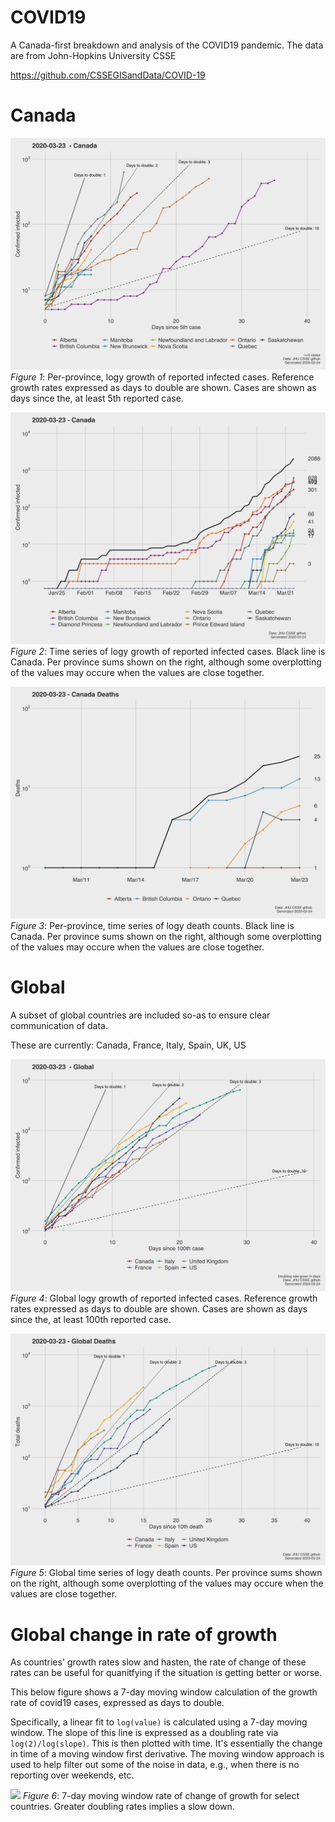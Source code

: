 # COVID19
A Canada-first breakdown and analysis of the COVID19 pandemic. The data are from John-Hopkins University CSSE 

https://github.com/CSSEGISandData/COVID-19

# Canada

![](Canada_exp_2020-03-23.png)
*Figure 1*: Per-province, logy growth of reported infected cases. Reference growth rates expressed as days to double are shown. Cases are shown as days since the, at least 5th reported case. 

![](Canada_2020-03-23.png)
*Figure 2*: Time series of logy growth of reported infected cases. Black line is Canada. Per province sums shown on the right, although some overplotting of the values may occure when the values are close together.

![](Cad_deaths2020-03-23.png)
*Figure 3*: Per-province, time series of logy death counts. Black line is Canada. Per province sums shown on the right, although some overplotting of the values may occure when the values are close together.

# Global
A subset of global countries are included so-as to ensure clear communication of data. 

These are currently: Canada, France, Italy, Spain, UK, US

![](World_exp_2020-03-23.png)
*Figure 4*: Global logy growth  of reported infected cases. Reference growth rates expressed as days to double are shown. Cases are shown as days since the, at least 100th reported case. 

![](World_deaths_since10th_2020-03-23.png)
*Figure 5*: Global time series of logy death counts. Per province sums shown on the right, although some overplotting of the values may occure when the values are close together.

# Global change in rate of growth

As countries' growth rates slow and hasten, the rate of change of these rates can be useful for quanitfying if the situation is getting better or worse.

This below figure shows a 7-day moving window calculation of the growth rate of covid19 cases, expressed as days to double.

Specifically, a linear fit to `log(value)`  is calculated using a 7-day moving window. The slope of this line is expressed as a doubling rate via `log(2)/log(slope)`. This is then plotted with time. It's essentially the change in time of a moving window first derivative. The moving window approach is used to help filter out some of the noise in data, e.g., when there is no reporting over weekends, etc.

![](World_movingwindow_growth2020-03-23)
*Figure 6*: 7-day moving window rate of change of growth for select countries. Greater doubling rates implies a slow down.









